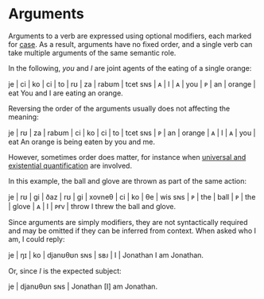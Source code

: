 # Arguments

Arguments to a verb are expressed using optional modifiers, each marked for
[case](./case.md). As a result, arguments have no fixed order, and a single verb
can take multiple arguments of the same semantic role.

In the following, _you_ and _I_ are joint agents of the eating of a single
orange:

<gloss>
je  | ci | ko | ci | to  | rʊ | za | rabʊm  | tcet
sɴs | ᴀ  | I  | ᴀ  | you | ᴘ  | an | orange | eat
You and I are eating an orange.
</gloss>

Reversing the order of the arguments usually does not affecting the meaning:

<gloss>
je  | rʊ | za | rabʊm  | ci | ko | ci | to  | tcet
sɴs | ᴘ  | an | orange | ᴀ  | I  | ᴀ  | you | eat
An orange is being eaten by you and me.
</gloss>

However, sometimes order does matter, for instance when [universal and
existential quantification](./determiner-phrases.md#ordering-determiner-phrases)
are involved.

In this example, the ball and glove are thrown as part of the same action:

<gloss>
je  | rʊ | gi  | ðaz  | rʊ | gi  | xovneθ | ci | ko | θe  | wis
sɴs | ᴘ  | the | ball | ᴘ  | the | glove  | ᴀ  | I  | ᴘғᴠ | throw
I threw the ball and glove.
</gloss>

Since arguments are simply modifiers, they are not syntactically required and
may be omitted if they can be inferred from context. When asked who I am, I
could reply:

<gloss>
je  | ŋɪ  | ko | djanʊθʊn
sɴs | sʙᴊ | I  | Jonathan
I am Jonathan.
</gloss>

Or, since _I_ is the expected subject:

<gloss>
je  | djanʊθʊn
sɴs | Jonathan
[I] am Jonathan.
</gloss>
